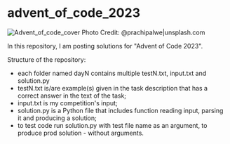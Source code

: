 # advent_of_code_2023

![Advent_of_code_cover Photo Credit: @prachipalwe|unsplash.com](https://github.com/asyaparfenova/advent_of_code_2023/blob/main/cover.png?raw=true "Photo Credit: 
@prachipalwe|unsplash.com")

In this repository, I am posting solutions for "Advent of Code 2023".

Structure of the repository:
- each folder named dayN contains multiple testN.txt, input.txt and solution.py
- testN.txt is/are example(s) given in the task description that has a correct answer in the text of the task;
- input.txt is my competition's input;
- solution.py is a Python file that includes function reading input, parsing it and producing a solution;
- to test code run solution.py with test file name as an argument, to produce prod solution - without arguments.

